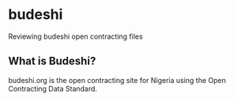 # budeshi
Reviewing budeshi open contracting files

## What is Budeshi?
budeshi.org is the open contracting site for Nigeria using the Open Contracting Data Standard.
